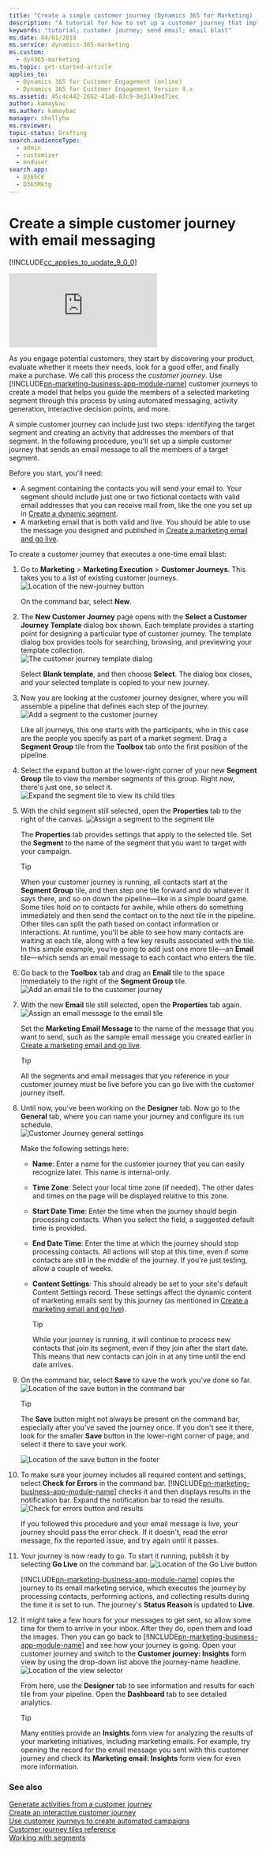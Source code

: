 ```yaml
---
title: "Create a simple customer journey (Dynamics 365 for Marketing) | Microsoft Docs"
description: "A tutorial for how to set up a customer journey that implements a simple email blast in Dynamics 365 for Marketing"
keywords: "tutorial; customer journey; send email; email blast"
ms.date: 04/01/2018
ms.service: dynamics-365-marketing
ms.custom: 
  - dyn365-marketing
ms.topic: get-started-article
applies_to: 
  - Dynamics 365 for Customer Engagement (online)
  - Dynamics 365 for Customer Engagement Version 9.x
ms.assetid: 45c4c442-2662-41a0-83c9-8e3149ed71ec
author: kamaybac
ms.author: kamaybac
manager: shellyha
ms.reviewer:
topic-status: Drafting
search.audienceType: 
  - admin
  - customizer
  - enduser
search.app: 
  - D365CE
  - D365Mktg
---
```


# Create a simple customer journey with email messaging

[!INCLUDE[cc_applies_to_update_9_0_0](../includes/cc_applies_to_update_9_0_0.md)]

<div class="embeddedvideo"><iframe src="https://www.microsoft.com/en-us/videoplayer/embed/d73cc179-5984-4a32-ad84-0755f56b0399" frameborder="0" allowfullscreen=""></iframe></div>

As you engage potential customers, they start by discovering your product, evaluate whether it meets their needs, look for a good offer, and finally make a purchase. We call this process the *customer journey*. Use [!INCLUDE[pn-marketing-business-app-module-name](../includes/pn-marketing-business-app-module-name.md)] customer journeys to create a model that helps you guide the members of a selected marketing segment through this process by using automated messaging, activity generation, interactive decision points, and more.

A simple customer journey can include just two steps: identifying the target segment and creating an activity that addresses the members of that segment. In the following procedure, you'll set up a simple customer journey that sends an email message to all the members of a target segment.

Before you start, you'll need:
- A segment containing the contacts you will send your email to. Your segment should include just one or two fictional contacts with valid email addresses that you can receive mail from, like the one you set up in [Create a dynamic segment](create-segment.md).
- A marketing email that is both valid and live. You should be able to use the message you designed and published in [Create a marketing email and go live](create-marketing-email.md).

To create a customer journey that executes a one-time email blast:

1. Go to **Marketing** &gt; **Marketing Execution** &gt; **Customer Journeys**. This takes you to a list of existing customer journeys.  
    ![Location of the new-journey button](media/new-journey-button-location.png "Location of the New button to create a journey")

    On the command bar, select **New**.

2. The **New Customer Journey** page opens with the **Select a Customer Journey Template** dialog box shown. Each template provides a starting point for designing a particular type of customer journey. The template dialog box provides tools for searching, browsing, and previewing your template collection.  
    ![The customer journey template dialog](media/journey-template-dialog.png "The customer journey template dialog box")

    Select **Blank template**, and then choose **Select**. The dialog box closes, and your selected template is copied to your new journey.

3. Now you are looking at the customer journey designer, where you will assemble a pipeline that defines each step of the journey.
    ![Add a segment to the customer journey](media/journey-add-segment.png "Add a segment to the customer journey")

    Like all journeys, this one starts with the participants, who in this case are the people you specify as part of a market segment. Drag a **Segment Group** tile from the **Toolbox** tab onto the first position of the pipeline.

4. Select the expand button at the lower-right corner of your new **Segment Group** tile to view the member segments of this group. Right now, there's just one, so select it.  
    ![Expand the segment tile to view its child tiles](media/journey-segment-expand.png "Expand the segment tile to view its child tiles")

5. With the child segment still selected, open the **Properties** tab to the right of the canvas.
    ![Assign a segment to the segment tile](media/journey-segment-props.png "Assign a segment to the segment tile")

    The **Properties** tab provides settings that apply to the selected tile. Set the **Segment** to the name of the segment that you want to target with your campaign.

    > [!TIP]
    > When your customer journey is running, all contacts start at the **Segment Group** tile, and then step one tile forward and do whatever it says there, and so on down the pipeline—like in a simple board game. Some tiles hold on to contacts for awhile, while others do something immediately and then send the contact on to the next tile in the pipeline. Other tiles can split the path based on contact information or interactions. At runtime, you'll be able to see how many contacts are waiting at each tile, along with a few key results associated with the tile. In this simple example, you're going to add just one more tile—an **Email** tile—which sends an email message to each contact who enters the tile.

6. Go back to the **Toolbox** tab and drag an **Email** tile to the space immediately to the right of the **Segment Group** tile.
    ![Add an email tile to the customer journey](media/journey-add-email.png "Add an email tile to the customer journey")

7. With the new **Email** tile still selected, open the **Properties** tab again.
    ![Assign an email message to the email tile](media/journey-email-properties.png "Assign an email message to the email tile")  

    Set the **Marketing Email Message** to the name of the message that you want to send, such as the sample email message you created earlier in [Create a marketing email and go live](create-marketing-email.md).

    > [!TIP]
    > All the segments and email messages that you reference in your customer journey must be live before you can go live with the customer journey itself.

8. Until now, you've been working on the **Designer** tab. Now go to the **General** tab, where you can name your journey and configure its run schedule.  
    ![Customer Journey general settings](media/journey-general-settings.png "Customer journey general settings")

    Make the following settings here:
   - **Name**: Enter a name for the customer journey that you can easily recognize later. This name is internal-only.
   - **Time Zone**: Select your local time zone (if needed). The other dates and times on the page will be displayed relative to this zone.
   - **Start Date Time**: Enter the time when the journey should begin processing contacts. When you select the field, a suggested default time is provided.
   - **End Date Time**: Enter the time at which the journey should stop processing contacts. All actions will stop at this time, even if some contacts are still in the middle of the journey. If you're just testing, allow a couple of weeks.
   - **Content Settings**: This should already be set to your site's default Content Settings record. These settings affect the dynamic content of marketing emails sent by this journey (as mentioned in [Create a marketing email and go live](create-marketing-email.md)).

     > [!TIP]
     > While your journey is running, it will continue to process new contacts that join its segment, even if they join after the start date. This means that new contacts can join in at any time until the end date arrives.

9. On the command bar, select **Save** to save the work you've done so far.  
    ![Location of the save button in the command bar](media/journey-save-button-location.png "Location of the Save button in the command bar")

    > [!TIP]
    > The **Save** button might not always be present on the command bar, especially after you've saved the journey once. If you don't see it there, look for the smaller **Save** button in the lower-right corner of page, and select it there to save your work.
    > 
    > ![Location of the save button in the footer](media/journey-save-button-location-footer.png "Location of the Save button in the footer")

10. To make sure your journey includes all required content and settings, select **Check for Errors** in the command bar. [!INCLUDE[pn-marketing-business-app-module-name](../includes/pn-marketing-business-app-module-name.md)] checks it and then displays results in the notification bar. Expand the notification bar to read the results.
     ![Check for errors button and  results](media/journey-check-for-errors.png "Check for Errors button and  results")

     If you followed this procedure and your email message is live, your journey should pass the error check. If it doesn't, read the error message, fix the reported issue, and try again until it passes.

11. Your journey is now ready to go. To start it running, publish it by selecting **Go Live** on the command bar.
     ![Location of the Go Live button](media/journey-go-live-button-location.png "Location of the Go Live button")

     [!INCLUDE[pn-marketing-business-app-module-name](../includes/pn-marketing-business-app-module-name.md)] copies the journey to its email marketing service, which executes the journey by processing contacts, performing actions, and collecting results during the time it is set to run. The journey's **Status Reason** is updated to **Live**.

12. It might take a few hours for your messages to get sent, so allow some time for them to arrive in your inbox. After they do, open them and load the images. Then you can go back to [!INCLUDE[pn-marketing-business-app-module-name](../includes/pn-marketing-business-app-module-name.md)] and see how your journey is going. Open your customer journey and switch to the **Customer journey: Insights** form view by using the drop-down list above the journey-name headline.
     ![Location of the view selector](media/journey-view-selector.png "Location of the view selector")

     From here, use the **Designer** tab to see information and results for each tile from your pipeline. Open the **Dashboard** tab to see detailed analytics.

    > [!TIP]
    > Many entities provide an **Insights** form view for analyzing the results of your marketing initiatives, including marketing emails. For example, try opening the record for the email message you sent with this customer journey and check its **Marketing email: Insights** form view for even more information.

### See also

[Generate activities from a customer journey](generate-activities-from-customer-journey.md)  
[Create an interactive customer journey](create-interactive-customer-journey.md)  
[Use customer journeys to create automated campaigns](customer-journeys-create-automated-campaigns.md)  
[Customer journey tiles reference](customer-journey-tiles-reference.md)  
[Working with segments](segmentation-lists-subscriptions.md)
